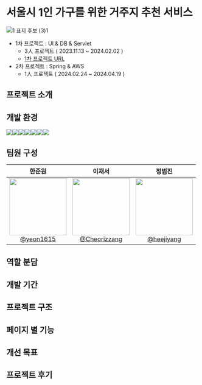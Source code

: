 # 서울시 1인 가구를 위한 거주지 추천 서비스
![1  표지 후보 (3)1](https://github.com/user-attachments/assets/a962baed-9f70-4f3f-8f60-2ee251b0ca23)
- 1차 프로젝트 : UI & DB & Servlet
  - 3人 프로젝트 ( 2023.11.13 ~ 2024.02.02 )
  - [1차 프로젝트 URL](https://github.com/joonwonh/WhereHouse-server)
- 2차 프로젝트 : Spring & AWS
  - 1人 프로젝트 ( 2024.02.24 ~ 2024.04.19 )


## 프로젝트 소개

## 개발 환경
<img src="https://img.shields.io/badge/java-007396?style=for-the-badge&logo=java&logoColor=white"/><img src="https://img.shields.io/badge/Spring-6DB33F?style=for-the-badge&logo=Spring&logoColor=white"><img src="https://img.shields.io/badge/ORACLE-F80000?style=for-the-badge&logo=oracle&logoColor=white"/><img src="https://img.shields.io/badge/HTML5-E34F26?style=for-the-badge&logo=HTML5&logoColor=white"><img src="https://img.shields.io/badge/CSS3-1572B6?style=for-the-badge&logo=CSS3&logoColor=white"><img src="https://img.shields.io/badge/JavaScript-F7DF1E?style=for-the-badge&logo=JavaScript&logoColor=white"><img src="https://img.shields.io/badge/Amazon%20EC2-FF9900?style=for-the-badge&logo=Amazon%20EC2&logoColor=white">

## 팀원 구성
<div align="center">

| **한준원** | **이재서** | **정범진**
| :------: |  :------: | :------: |
| [<img src="https://avatars.githubusercontent.com/u/106502312?v=4" height=150 width=150> <br/> @yeon1615](https://github.com/yeon1615) | [<img src="https://avatars.githubusercontent.com/u/112460466?v=4" height=150 width=150> <br/> @Cheorizzang](https://github.com/Cheorizzang) | [<img src="https://avatars.githubusercontent.com/u/112460506?v=4" height=150 width=150> <br/> @heejiyang](https://github.com/heejiyang) |

</div>

## 역할 분담

## 개발 기간 

## 프로젝트 구조

## 페이지 별 기능

## 개선 목표 

## 프로젝트 후기

